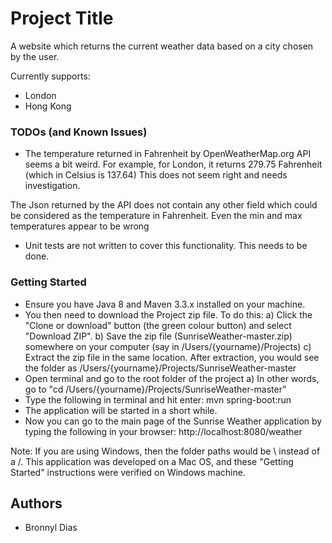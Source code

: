 # Project Title

A website which returns the current weather data based on a city chosen by the user.

Currently supports:
* London
* Hong Kong

### TODOs (and Known Issues)
* The temperature returned in Fahrenheit by OpenWeatherMap.org API seems a bit weird. For example, for London, it returns 279.75 Fahrenheit (which in Celsius is 137.64)
This does not seem right and needs investigation.

The Json returned by the API does not contain any other field which could be considered as the temperature in Fahrenheit.
Even the min and max temperatures appear to be wrong

* Unit tests are not written to cover this functionality. This needs to be done.

### Getting Started

* Ensure you have Java 8 and Maven 3.3.x installed on your machine.
* You then need to download the Project zip file. To do this:
a) Click the "Clone or download" button (the green colour button) and select "Download ZIP".
b) Save the zip file (SunriseWeather-master.zip) somewhere on your computer (say in /Users/{yourname}/Projects)
c) Extract the zip file in the same location. After extraction, you would see the folder as /Users/{yourname}/Projects/SunriseWeather-master
* Open terminal and go to the root folder of the project
a) In other words, go to "cd /Users/{yourname}/Projects/SunriseWeather-master"
* Type the following in terminal and hit enter: mvn spring-boot:run
* The application will be started in a short while.
* Now you can go to the main page of the Sunrise Weather application by typing the following in your browser: http://localhost:8080/weather

Note: If you are using Windows, then the folder paths would be \ instead of a /.
This application was developed on a Mac OS, and these "Getting Started" instructions were verified on Windows machine.

## Authors

* Bronnyl Dias



